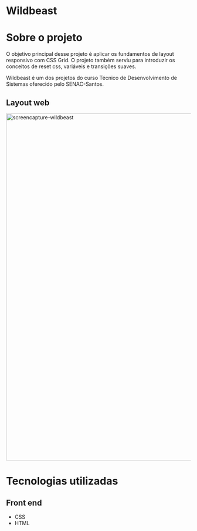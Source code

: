 # Wildbeast

# Sobre o projeto

O objetivo principal desse projeto é aplicar os fundamentos de layout responsivo com CSS Grid. O projeto também serviu para introduzir os conceitos de reset css, variáveis e transições suaves.

Wildbeast é um dos projetos do curso Técnico de Desenvolvimento de Sistemas oferecido pelo SENAC-Santos.

## Layout web

<img width="1280" height="945" alt="screencapture-wildbeast" src="https://github.com/user-attachments/assets/d084c44c-6963-4233-9eeb-65f405c9ea2a" />

# Tecnologias utilizadas

## Front end
- CSS
- HTML
